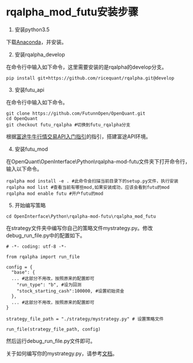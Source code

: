 # rqalpha_mod_futu安装步骤
1. 安装python3.5

下载[Anaconda](https://mirrors.tuna.tsinghua.edu.cn/anaconda/archive/Anaconda3-4.2.0-Windows-x86_64.exe)，并安装。

2. 安装rqalpha_develop

在命令行中输入如下命令，这里需要安装的是rqalpha的develop分支。

```
pip install git+https://github.com/ricequant/rqalpha.git@develop
```

3. 安装futu_api

在命令行中输入如下命令。

```
git clone https://github.com/FutunnOpen/OpenQuant.git
cd OpenQuant
git checkout futu_rqalpha #切换到futu_rqalpha分支
```

根据[富途牛牛行情交易API入门指引](https://github.com/FutunnOpen/OpenQuant/blob/master/OpenInterface/Python/%E5%85%A5%E9%97%A8%E6%8C%87%E5%BC%95%E5%8F%8A%E6%8E%A5%E5%8F%A3%E6%96%87%E6%A1%A3/%E5%AF%8C%E9%80%94%E7%89%9B%E7%89%9B%E8%A1%8C%E6%83%85%E4%BA%A4%E6%98%93API%E5%85%A5%E9%97%A8%E6%8C%87%E5%BC%95.md)的指引，搭建富途API环境。

4. 安装futu_mod

在OpenQuant\OpenInterface\Python\rqalpha-mod-futu文件夹下打开命令行，输入以下命令。
```
rqalpha mod install -e . #此命令会扫描当前目录下的setup.py文件，执行安装
rqalpha mod list #查看当前有哪些mod,如果安装成功，应该会看到futu的mod
rqalpha mod enable futu #开户futu的mod
```

5. 开始编写策略
```
cd OpenInterface\Python\rqalpha-mod-futu\rqalpha_mod_futu
```

在strategy文件夹中编写你自己的策略文件mystrategy.py。修改debug_run_file.py中的配置如下。


```
# -*- coding: utf-8 -*-

from rqalpha import run_file

config = {
  "base": {
  ... #这部分不用改，按照原来的配置即可
    "run_type": "b", #设为回测
    "stock_starting_cash":100000, #设置初始资金
  },
  ... #这部分不用改，按照原来的配置即可
}

strategy_file_path = "./strategy/mystrategy.py" # 设置策略文件

run_file(strategy_file_path, config)
```

然后运行debug_run_file.py文件即可。

关于如何编写你的mystrategy.py，请参考[文档](http://rqalpha.readthedocs.io/zh_CN/latest/intro/overview.html)。